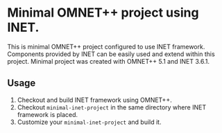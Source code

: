 # Minimal OMNET++ project using INET.

This is minimal OMNET++ project configured to use INET framework. Components provided by INET can be easily used and extend within this project. Minimal project was created with OMNET++ 5.1 and INET 3.6.1.

## Usage
1. Checkout and build INET framework using OMNET++.
2. Checkout `minimal-inet-project` in the same directory where INET framework is placed.
3. Customize your `minimal-inet-project` and build it.
